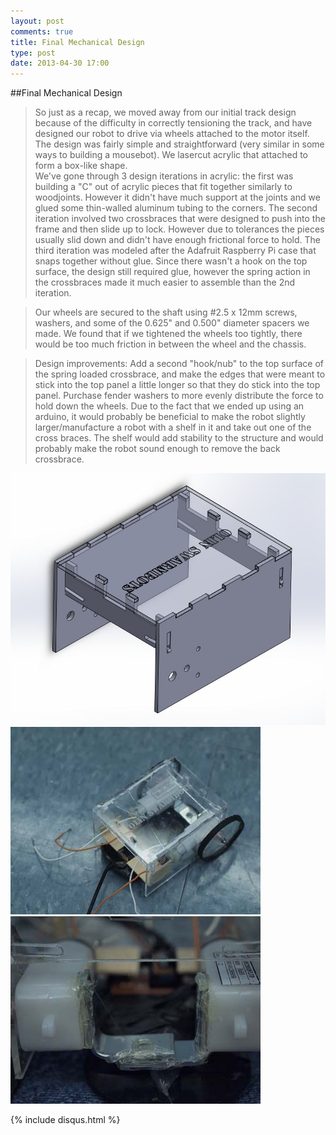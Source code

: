 ```yaml
---
layout: post
comments: true
title: Final Mechanical Design
type: post
date: 2013-04-30 17:00
---
```


##Final Mechanical Design

>So just as a recap, we moved away from our initial track design because of the difficulty in correctly tensioning the track, and have designed our robot to drive via wheels attached to the motor itself.
>The design was fairly simple and straightforward (very similar in some ways to building a mousebot).  We lasercut acrylic that attached to form a box-like shape.  
>We've gone through 3 design iterations in acrylic: the first was building a "C" out of acrylic pieces that fit together similarly to woodjoints. However it didn't have much support at the joints and we glued some thin-walled aluminum tubing to the corners.
>The second iteration involved two crossbraces that were designed to push into the frame and then slide up to lock. However due to tolerances the pieces usually slid down and didn't have enough frictional force to hold.
>The third iteration was modeled after the Adafruit Raspberry Pi case that snaps together without glue. Since there wasn't a hook on the top surface, the design still required glue, however the spring action in the crossbraces made it much easier to assemble than the 2nd iteration.

>Our wheels are secured to the shaft using #2.5 x 12mm screws, washers, and some of the 0.625" and 0.500" diameter spacers we made.  We found that if we tightened the wheels too tightly, there would be too much friction in between the wheel and the chassis.

>Design improvements: Add a second "hook/nub" to the top surface of the spring loaded crossbrace, and make the edges that were meant to stick into the top panel a little longer so that they do stick into the top panel.
>Purchase fender washers to more evenly distribute the force to hold down the wheels.
>Due to the fact that we ended up using an arduino, it would probably be beneficial to make the robot slightly larger/manufacture a robot with a shelf in it and take out one of the cross braces.  The shelf would add stability to the structure and would probably make the robot sound enough to remove the back crossbrace.

<div class="left container"><img class="postImage" src="/img/latestCAD.jpg" alt="Figure 1. CAD of final chassis (rev 4)" /></div>
<div class="center container"><img class="postImage" src="/img/assembledrobot.jpg" alt="Figure 4. Robot, assembled!" /></div>
<div class="right container"><img class="postImage" src="/img/P5011442.jpg" alt="Figure 2. Battery mount = hot glued L brackets to backs of motors" /></div>



{% include disqus.html %}

